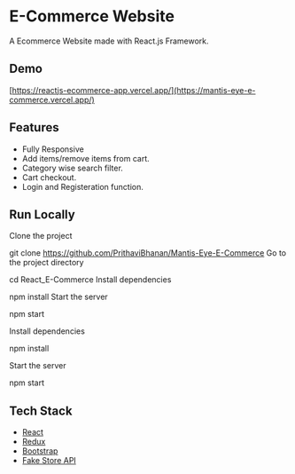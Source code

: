 # E-Commerce Website

A Ecommerce Website made with React.js Framework.


## Demo

[https://reactjs-ecommerce-app.vercel.app/](https://mantis-eye-e-commerce.vercel.app/)

## Features

- Fully Responsive
- Add items/remove items from cart.
- Category wise search filter.
- Cart checkout.
- Login and Registeration function.


## Run Locally

Clone the project

  git clone https://github.com/PrithaviBhanan/Mantis-Eye-E-Commerce
Go to the project directory

  cd React_E-Commerce
Install dependencies

  npm install
Start the server

  npm start

Install dependencies

  npm install

Start the server

  npm start



## Tech Stack

* [React](https://reactjs.org/)
* [Redux](https://redux.js.org/)
* [Bootstrap](https://getbootstrap.com/)
* [Fake Store API](https://fakestoreapi.com/)
